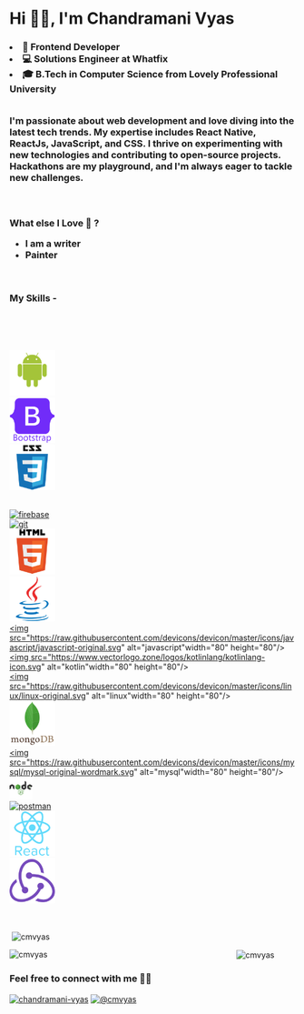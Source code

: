 <h1 align="left">Hi 👋🏻, I'm Chandramani Vyas</h1>
<h3 align="left"><li>🚀 Frontend Developer</li>  <li>💻 Solutions Engineer at Whatfix</li> 
<li>🎓 B.Tech in Computer Science from Lovely Professional University</li>
<br/>
<p>I'm passionate about web development and love diving into the latest tech trends. My expertise includes React Native, ReactJs, JavaScript, and CSS. I thrive on experimenting with new technologies and contributing to open-source projects. Hackathons are my playground, and I'm always eager to tackle new challenges.</p>
 <br/> 
  </h3>
  <h3> What else I Love 🤔 ?
    <br><ul>
<li> I am a writer<br></li>
<li>  Painter<br></li>
 </h3>

<br/>
<h3 align="left">My Skills -</h3>
<br/>
    <div display="flex" justify-content="center">
<br/>
<p align="left"> <a href="https://developer.android.com" target="_blank" rel="noreferrer" > 
<br/>
  <img src="https://raw.githubusercontent.com/devicons/devicon/master/icons/android/android-original-wordmark.svg" alt="android" width="80" height="80" />  </a> <a href="https://getbootstrap.com" target="_blank" rel="noreferrer">
<br/>
  <img src="https://raw.githubusercontent.com/devicons/devicon/master/icons/bootstrap/bootstrap-plain-wordmark.svg" alt="bootstrap" width="80" height="80"/> </a> <a href="https://www.w3schools.com/css/" target="_blank" rel="noreferrer"> <br/>
  <img src="https://raw.githubusercontent.com/devicons/devicon/master/icons/css3/css3-original-wordmark.svg" alt="css3"width="80" height="80"/> </a> 
  

  <a href="https://firebase.google.com/" target="_blank" rel="noreferrer"> <br/>
  <img src="https://www.vectorlogo.zone/logos/firebase/firebase-icon.svg" alt="firebase" width="80" height="80"/> </a> <a href="https://git-scm.com/" target="_blank" rel="noreferrer"> <br/>
  <img src="https://www.vectorlogo.zone/logos/git-scm/git-scm-icon.svg" alt="git" width="80" height="80"/> </a> <a href="https://www.w3.org/html/" target="_blank" rel="noreferrer"> <br/>
  <img src="https://raw.githubusercontent.com/devicons/devicon/master/icons/html5/html5-original-wordmark.svg" alt="html5" width="80" height="80"/> </a> <a href="https://www.java.com" target="_blank" rel="noreferrer"><br>
  <img src="https://raw.githubusercontent.com/devicons/devicon/master/icons/java/java-original.svg" alt="java" width="80" height="80"/> </a> <a href="https://developer.mozilla.org/en-US/docs/Web/JavaScript" target="_blank" rel="noreferrer"><br/>
  <img src="https://raw.githubusercontent.com/devicons/devicon/master/icons/javascript/javascript-original.svg" alt="javascript"width="80" height="80"/> </a> <a href="https://kotlinlang.org" target="_blank" rel="noreferrer"><br/>
  <img src="https://www.vectorlogo.zone/logos/kotlinlang/kotlinlang-icon.svg" alt="kotlin"width="80" height="80"/> </a> <a href="https://www.linux.org/" target="_blank" rel="noreferrer"><br/>
  <img src="https://raw.githubusercontent.com/devicons/devicon/master/icons/linux/linux-original.svg" alt="linux"width="80" height="80"/> </a> <a href="https://www.mongodb.com/" target="_blank" rel="noreferrer"><br/>
  <img src="https://raw.githubusercontent.com/devicons/devicon/master/icons/mongodb/mongodb-original-wordmark.svg" alt="mongodb" width="80" height="80"/> </a> <a href="https://www.mysql.com/" target="_blank" rel="noreferrer"><br/>
  <img src="https://raw.githubusercontent.com/devicons/devicon/master/icons/mysql/mysql-original-wordmark.svg" alt="mysql"width="80" height="80"/> </a> <a href="https://nodejs.org" target="_blank" rel="noreferrer"> <br>
  <img src="https://raw.githubusercontent.com/devicons/devicon/master/icons/nodejs/nodejs-original-wordmark.svg" alt="nodejs" width="40" height="40"/> </a> <a href="https://postman.com" target="_blank" rel="noreferrer"> <br/>
  <img src="https://www.vectorlogo.zone/logos/getpostman/getpostman-icon.svg" alt="postman" width="80" height="80"> </a> <a href="https://reactjs.org/" target="_blank" rel="noreferrer"> <br/>
  <img src="https://raw.githubusercontent.com/devicons/devicon/master/icons/react/react-original-wordmark.svg" alt="react" width="80" height="80"/> </a> <a href="https://redux.js.org" target="_blank" rel="noreferrer"><br/>
  <img src="https://raw.githubusercontent.com/devicons/devicon/master/icons/redux/redux-original.svg" alt="redux" width="80" height="80"> </a> </p><br/>
   
      
      
 
<div>


<p>&nbsp;<img align="center" src="https://github-readme-stats.vercel.app/api/top-langs?username=cmvyas&show_icons=true&locale=en&layout=compact" alt="cmvyas"  width="400"/></p>

<p><img  width="400" align="left" src="https://github-readme-stats.vercel.app/api?username=cmvyas&show_icons=true&locale=en" alt="cmvyas" /></p>

<p><img  width="400" align="center" src="https://github-readme-streak-stats.herokuapp.com/?user=cmvyas&" alt="cmvyas" /></p>

<h3 align="left">Feel free to connect with me ✌🏻</h3>
<p align="left">
<a href="https://linkedin.com/in/chandramani-vyas" target="blank"><img align="center" src="https://raw.githubusercontent.com/rahuldkjain/github-profile-readme-generator/master/src/images/icons/Social/linked-in-alt.svg" alt="chandramani-vyas" height="30" width="40" /></a>
<a href="https://medium.com/@cmvyas" target="blank"><img align="center" src="https://raw.githubusercontent.com/rahuldkjain/github-profile-readme-generator/master/src/images/icons/Social/medium.svg" alt="@cmvyas" height="30" width="40" /></a>
</p>
<!--
**cmvyas/cmvyas** is a ✨ _special_ ✨ repository because its `README.md` (this file) appears on your GitHub profile.

Here are some ideas to get you started:

- 🔭 I’m currently working on ...
- 🌱 I’m currently learning ...
- 👯 I’m looking to collaborate on ...
- 🤔 I’m looking for help with ...
- 💬 Ask me about ...
- 📫 How to reach me: ...
- 😄 Pronouns: ...
- ⚡ Fun fact: ...
-->
